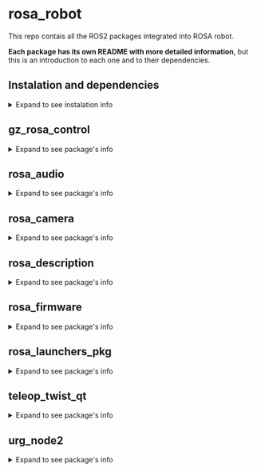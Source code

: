 # rosa_robot
This repo contais all the ROS2 packages integrated into ROSA robot.

**Each package has its own README with more detailed information**, but this is an introduction to each one and to their dependencies.

## Instalation and dependencies
<details>
<summary>Expand to see instalation info</summary>

The firsts steps to work with ROSA are install ROS2 Humble, [click this link to go to the tutorial](https://docs.ros.org/en/humble/Installation.html).

Once done, each package has their own dependecies more specified in each README inside them.

As a quick install here are the main dependecies of each one, but it is highly recommended to take a look at the packages READMEs to more info

### gz_rosa_control

    cd rosa_ws
    sudo rosdep init
    rosdep update
    rosdep install --from-paths src/rosa_robot/gz_rosa_control -y --ignore-src

### rosa_audio

For TTS (from [audio_common repository](https://github.com/mgonzs13/audio_common)):

    cd rosa_ws
    sudo apt install portaudio19-dev
    pip3 install -r audio_common/requirements.txt
    rosdep update
    rosdep install --from-paths src/rosa_robot/rosa_audio/TTS --ignore-src -r -y

For STT (from [whisper's page](https://nlpcloud.com/es/how-to-install-and-deploy-whisper-the-best-open-source-alternative-to-google-speech-to-text.html)):

    pip install git+https://github.com/openai/whisper.git
    sudo apt update && sudo apt install ffmpeg

### rosa_camera

To install this package's dependencies it is necessary to follow the [install on ubuntu guide](https://github.com/IntelRealSense/realsense-ros/blob/ros2-master/README.md#installation-on-ubuntu), from the realsense repo.

You need to install librealsense2 to work with the the RGBD camera node. It is a SDK made by realsense, which contains all the libraries to run realsense cameras. It is also guided in the previous link

### rosa_description

    cd rosa_ws
    sudo apt install ros-humble-navigation2 ros-humble-nav2-bringup
    sudo apt install ros-humble-slam-toolbox
    rosdep update
    rosdep install -i --from-path src/rosa_robot/rosa_description

### rosa_firmware

    cd rosa_ws
    sudo apt install ros-humble-asio-cmake-module
    rosdep update
    rosdep install --from-paths src/rosa_robot/rosa_firmware -y --ignore-src

### urg_node2

    cd rosa_ws
    rosdep update
    rosdep install -i --from-paths src/rosa_robot/urg_node2

</details>

## gz_rosa_control
<details>
<summary>Expand to see package's info</summary>

TODO TODO TODO TODO TODO TODO TODO TODO TODO TODO TODO TODO TODO TODO TODO TODO TODO TODO TODO TODO TODO TODO TODO TODO


TODO TODO TODO TODO TODO TODO TODO TODO TODO TODO TODO TODO TODO TODO TODO TODO TODO TODO TODO TODO TODO TODO TODO TODO

</details>

## rosa_audio
<details>
<summary>Expand to see package's info</summary>

TODO TODO TODO TODO TODO TODO TODO TODO TODO TODO TODO TODO TODO TODO TODO TODO TODO TODO TODO TODO TODO TODO TODO TODO


TODO TODO TODO TODO TODO TODO TODO TODO TODO TODO TODO TODO TODO TODO TODO TODO TODO TODO TODO TODO TODO TODO TODO TODO

</details>

## rosa_camera
<details>
<summary>Expand to see package's info</summary>

TODO TODO TODO TODO TODO TODO TODO TODO TODO TODO TODO TODO TODO TODO TODO TODO TODO TODO TODO TODO TODO TODO TODO TODO


TODO TODO TODO TODO TODO TODO TODO TODO TODO TODO TODO TODO TODO TODO TODO TODO TODO TODO TODO TODO TODO TODO TODO TODO

</details>

## rosa_description
<details>
<summary>Expand to see package's info</summary>

TODO TODO TODO TODO TODO TODO TODO TODO TODO TODO TODO TODO TODO TODO TODO TODO TODO TODO TODO TODO TODO TODO TODO TODO


TODO TODO TODO TODO TODO TODO TODO TODO TODO TODO TODO TODO TODO TODO TODO TODO TODO TODO TODO TODO TODO TODO TODO TODO

</details>

## rosa_firmware
<details>
<summary>Expand to see package's info</summary>

TODO TODO TODO TODO TODO TODO TODO TODO TODO TODO TODO TODO TODO TODO TODO TODO TODO TODO TODO TODO TODO TODO TODO TODO


TODO TODO TODO TODO TODO TODO TODO TODO TODO TODO TODO TODO TODO TODO TODO TODO TODO TODO TODO TODO TODO TODO TODO TODO

</details>

## rosa_launchers_pkg
<details>
<summary>Expand to see package's info</summary>

TODO TODO TODO TODO TODO TODO TODO TODO TODO TODO TODO TODO TODO TODO TODO TODO TODO TODO TODO TODO TODO TODO TODO TODO


TODO TODO TODO TODO TODO TODO TODO TODO TODO TODO TODO TODO TODO TODO TODO TODO TODO TODO TODO TODO TODO TODO TODO TODO

</details>

## teleop_twist_qt
<details>
<summary>Expand to see package's info</summary>

This package is a qtcreator application to virtualize a pair of joysticks that publish on the /cmd_vel topic. They have differential and omnidirectional mode of control.

![Image of the gui](teleop_twist_qt/images/teleop_twist_capture.jpg)

</details>

## urg_node2
<details>
<summary>Expand to see package's info</summary>

This is a package obtained from the [Hokuyo GitHub](https://github.com/Hokuyo-aut/urg_node2) to run the UTM-30LX LiDAR. It is modifed like the Hokuyo repository says for a serial connection:

In [urg_node2.launch.py](urg_node2/launch/urg_node2.launch.py)

   config_file_path = os.path.join(
        get_package_share_directory('urg_node2'),
        'config',
        'params_serial.yaml'
    )

In [params_serial.yaml](urg_node2/config/params_serial.yaml)

urg_node2:
  ros__parameters:
    serial_port: '/dev/ttyACM0'
    serial_baud: 115200
    frame_id : 'lidar_sensor_link'

Beside that modifcations, "skip" param in params_serial.yaml is changed to 1. It is because the UTM-30LX capture data at 40Hz and the transform tree has an aproximated value of 20Hz. This param with a value of 1, allows LiDAR to skip a measure and divide by two the frequency. 

</details>
